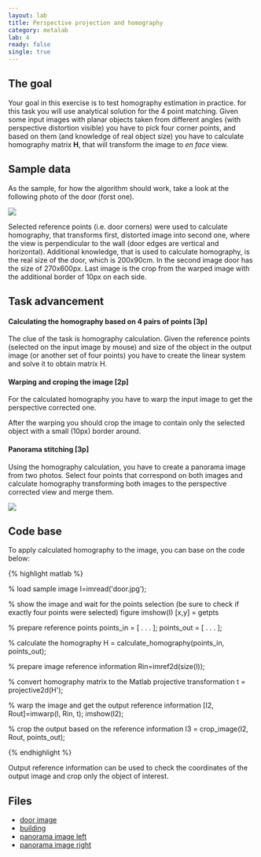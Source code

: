 ```yaml
---
layout: lab
title: Perspective projection and homography
category: metalab
lab: 4
ready: false
single: true
---
```


## The goal

Your goal in this exercise is to test homography estimation in practice.
for this task you will use analytical solution for the 4 point matching.
Given some input images with planar objects taken from different angles
(with perspective distortion visible) you have to pick four corner points,
and based on them (and knowledge of real object size) you have to calculate
homography matrix **H**, that will transform the image to *en face* view.

## Sample data

As the sample, for how the algorithm should work, take a look at the following
photo of the door (forst one).

![]({{site.baseurl}}/public/l4/door_out.jpg)

Selected reference points (i.e. door corners) were used to calculate homography,
that transforms first, distorted image into second one, where the view is 
perpendicular to the wall (door edges are vertical and horizontal). Additional
knowledge, that is used to calculate homography, is the real size of the door,
which is 200x90cm. In the second image door has the size of 270x600px.
Last image is the crop from the warped image with the additional border 
of 10px on each side.

## Task advancement

#### Calculating the homography based on 4 pairs of points [3p]

The clue of the task is homography calculation. Given the reference 
points (selected on the input image by mouse) and size of the object in the
output image (or another set of four points) you have to create the
linear system and solve it to obtain matrix H.

#### Warping and croping the image [2p]

For the calculated homography you have to warp the input image to get the 
perspective corrected one.

After the warping you should crop the image to contain only the selected 
object with a small (10px) border around.

#### Panorama stitching [3p]

Using the homography calculation, you have to create a panorama image
from two photos. Select four points that correspond on both images and
calculate homography transforming both images to the perspective corrected
view and merge them.

![]({{site.baseurl}}/public/l4/castle.jpg)

## Code base

To apply calculated homography to the image, you can base on the code below:

{% highlight matlab %}

% load sample image
I=imread('door.jpg');

% show the image and wait for the points selection (be sure to check if exactly four points were selected)
figure
imshow(I)
[x,y] = getpts

% prepare reference points
points_in = [ . . . ];
points_out = [ . . . ];

% calculate the homography
H = calculate_homography(points_in, points_out);

% prepare image reference information
Rin=imref2d(size(I));

% convert homography matrix to the Matlab projective transformation
t = projective2d(H');

% warp the image and get the output reference information
[I2, Rout]=imwarp(I, Rin, t);
imshow(I2);

% crop the output based on the reference information
I3 = crop_image(I2, Rout, points_out);

{% endhighlight %}

Output reference information can be used to check the coordinates of
the output image and crop only the object of interest.

## Files

* [door image]({{site.baseurl}}/public/l4/door.jpg)
* [building]({{site.baseurl}}/public/l4/ravenna.jpg)
* [panorama image left](http://hugin.sourceforge.net/tutorials/two-photos/974-1.jpg)
* [panorama image right](http://hugin.sourceforge.net/tutorials/two-photos/975-1.jpg)
